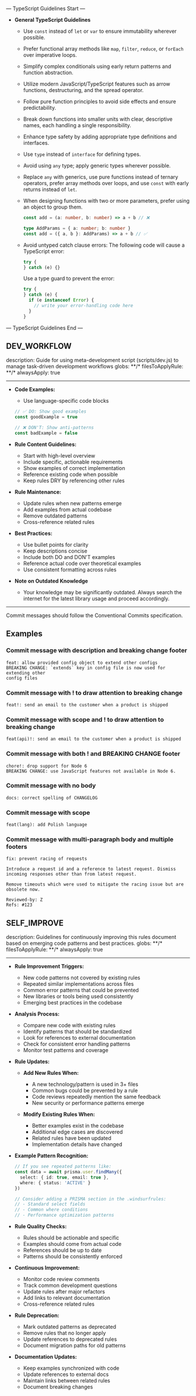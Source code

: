 — TypeScript Guidelines Start —

- **General TypeScript Guidelines**

  - Use `const` instead of `let` or `var` to ensure immutability wherever possible.
  - Prefer functional array methods like `map`, `filter`, `reduce`, or `forEach` over imperative loops.
  - Simplify complex conditionals using early return patterns and function abstraction.
  - Utilize modern JavaScript/TypeScript features such as arrow functions, destructuring, and the spread operator.
  - Follow pure function principles to avoid side effects and ensure predictability.
  - Break down functions into smaller units with clear, descriptive names, each handling a single responsibility.
  - Enhance type safety by adding appropriate type definitions and interfaces.
  - Use `type` instead of `interface` for defining types.
  - Avoid using `any` type; apply generic types wherever possible.
  - Replace `any` with generics, use pure functions instead of ternary operators, prefer array methods over loops, and use `const` with early returns instead of `let`.
  - When designing functions with two or more parameters, prefer using an object to group them.

    ```ts
    const add = (a: number, b: number) => a + b // ❌
    
    type AddParams = { a: number; b: number }
    const add = ({ a, b }: AddParams) => a + b // ✅
    ```

  - Avoid untyped catch clause errors:
    The following code will cause a TypeScript error:

    ```ts
    try {
    } catch (e) {}
    ```

    Use a type guard to prevent the error:

    ```ts
    try {
    } catch (e) {
      if (e instanceof Error) {
        // write your error-handling code here
      }
    }
    ```

— TypeScript Guidelines End —

## DEV_WORKFLOW

description: Guide for using meta-development script (scripts/dev.js) to manage task-driven development workflows
globs: **/\*
filesToApplyRule: **/\*
alwaysApply: true

---

- **Code Examples:**

  - Use language-specific code blocks

  ```typescript
  // ✅ DO: Show good examples
  const goodExample = true
  
  // ❌ DON'T: Show anti-patterns
  const badExample = false
  ```

- **Rule Content Guidelines:**

  - Start with high-level overview
  - Include specific, actionable requirements
  - Show examples of correct implementation
  - Reference existing code when possible
  - Keep rules DRY by referencing other rules

- **Rule Maintenance:**

  - Update rules when new patterns emerge
  - Add examples from actual codebase
  - Remove outdated patterns
  - Cross-reference related rules

- **Best Practices:**

  - Use bullet points for clarity
  - Keep descriptions concise
  - Include both DO and DON'T examples
  - Reference actual code over theoretical examples
  - Use consistent formatting across rules

- **Note on Outdated Knowledge**
  - Your knowledge may be significantly outdated. Always search the internet for the latest library usage and proceed accordingly.

---

Commit messages should follow the Conventional Commits specification.

## Examples

### Commit message with description and breaking change footer

```
feat: allow provided config object to extend other configs
BREAKING CHANGE: `extends` key in config file is now used for extending other
config files
```

### Commit message with ! to draw attention to breaking change

```
feat!: send an email to the customer when a product is shipped
```

### Commit message with scope and ! to draw attention to breaking change

```
feat(api)!: send an email to the customer when a product is shipped
```

### Commit message with both ! and BREAKING CHANGE footer

```
chore!: drop support for Node 6
BREAKING CHANGE: use JavaScript features not available in Node 6.
```

### Commit message with no body

```
docs: correct spelling of CHANGELOG
```

### Commit message with scope

```
feat(lang): add Polish language
```

### Commit message with multi-paragraph body and multiple footers

```
fix: prevent racing of requests

Introduce a request id and a reference to latest request. Dismiss
incoming responses other than from latest request.

Remove timeouts which were used to mitigate the racing issue but are
obsolete now.

Reviewed-by: Z
Refs: #123
```

## SELF_IMPROVE

description: Guidelines for continuously improving this rules document based on emerging code patterns and best practices.
globs: **/\*
filesToApplyRule: **/\*
alwaysApply: true

---

- **Rule Improvement Triggers:**

  - New code patterns not covered by existing rules
  - Repeated similar implementations across files
  - Common error patterns that could be prevented
  - New libraries or tools being used consistently
  - Emerging best practices in the codebase

- **Analysis Process:**

  - Compare new code with existing rules
  - Identify patterns that should be standardized
  - Look for references to external documentation
  - Check for consistent error handling patterns
  - Monitor test patterns and coverage

- **Rule Updates:**

  - **Add New Rules When:**

    - A new technology/pattern is used in 3+ files
    - Common bugs could be prevented by a rule
    - Code reviews repeatedly mention the same feedback
    - New security or performance patterns emerge

  - **Modify Existing Rules When:**
    - Better examples exist in the codebase
    - Additional edge cases are discovered
    - Related rules have been updated
    - Implementation details have changed

- **Example Pattern Recognition:**

  ```typescript
  // If you see repeated patterns like:
  const data = await prisma.user.findMany({
    select: { id: true, email: true },
    where: { status: 'ACTIVE' }
  })
  
  // Consider adding a PRISMA section in the .windsurfrules:
  // - Standard select fields
  // - Common where conditions
  // - Performance optimization patterns
  ```

- **Rule Quality Checks:**

  - Rules should be actionable and specific
  - Examples should come from actual code
  - References should be up to date
  - Patterns should be consistently enforced

- **Continuous Improvement:**

  - Monitor code review comments
  - Track common development questions
  - Update rules after major refactors
  - Add links to relevant documentation
  - Cross-reference related rules

- **Rule Deprecation:**

  - Mark outdated patterns as deprecated
  - Remove rules that no longer apply
  - Update references to deprecated rules
  - Document migration paths for old patterns

- **Documentation Updates:**
  - Keep examples synchronized with code
  - Update references to external docs
  - Maintain links between related rules
  - Document breaking changes
